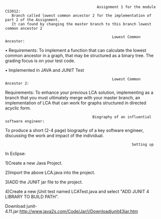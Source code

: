                                               Assignment 1 for the module CS3012:
       Branch called lowest common ancestor 2 for the implementation of part 2 of the Assignment.
       It can found by changing the master branch to this branch lowest common ancestor 2
                                              
                                                     Lowest Common Ancestor: 


•	Requirements: To implement a function that can calculate the lowest common ancestor in a graph, that may be structured as a binary tree. The grading focus is on your test code.

•	Implemented in JAVA and JUNIT Test


                                                     Lowest Common Ancestor 2:
 
 Requirements: To enhance your previous LCA solution, implementing as a branch that you must ultimately merge with your master branch, 
 an implementation of LCA that can work for graphs structured in directed acyclic form.
 
 
 
                                            Biography of an influential software engineer:
                                            
 To produce a short (2-4 page) biography of a key software engineer, discussing the work and impact  of the individual.

                                                              Setting up

In Eclipse:

1)Create a new Java Project.

2)Import the above LCA.java into the project.

3)ADD the JUNIT jar file to the project.

4)Create a new jUnit test named LCATest.java and select "ADD JUNIT 4 LIBRARY TO BUILD PATH".

 Download junit-4.11.jar:http://www.java2s.com/Code/Jar/j/Downloadjunit43jar.htm



